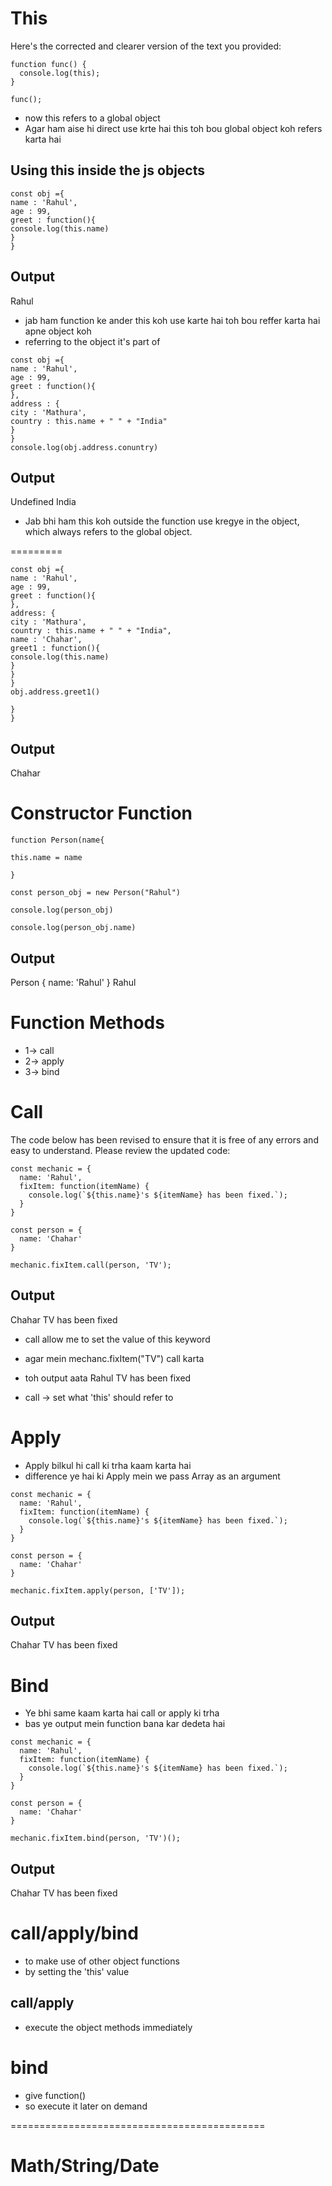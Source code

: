 # This
Here's the corrected and clearer version of the text you provided:

```
function func() {
  console.log(this);
}

func();
```


* now this refers to a global object
* Agar ham aise hi direct use krte hai this toh bou global object koh refers karta hai

## Using this inside the js objects
```
const obj ={
name : 'Rahul',
age : 99,
greet : function(){
console.log(this.name)
}
}
```
## Output
Rahul
* jab ham function ke ander this koh use karte hai toh bou reffer karta hai apne object koh
* referring to the object it's part of


```
const obj ={
name : 'Rahul',
age : 99,
greet : function(){
},
address : {
city : 'Mathura',
country : this.name + " " + "India"
}
}
console.log(obj.address.conuntry)
```

## Output
Undefined India

* Jab bhi ham this koh outside the function use kregye in the object, which always refers to the global object.

=========
```
const obj ={
name : 'Rahul',
age : 99,
greet : function(){
},
address: {
city : 'Mathura',
country : this.name + " " + "India",
name : 'Chahar',
greet1 : function(){
console.log(this.name)
}
}
}
obj.address.greet1()

}
}
```
## Output
Chahar


# Constructor Function
`function Person(name{`

``this.name = name``

`}`

`const person_obj = new Person("Rahul")`

`console.log(person_obj)`

`console.log(person_obj.name)`

## Output
Person { name: 'Rahul' }
Rahul


# Function Methods
* 1-> call
* 2-> apply
* 3-> bind

# Call
The code below has been revised to ensure that it is free of any errors and easy to understand. Please review the updated code:

```
const mechanic = {
  name: 'Rahul',
  fixItem: function(itemName) {
    console.log(`${this.name}'s ${itemName} has been fixed.`);
  }
}

const person = {
  name: 'Chahar'
}

mechanic.fixItem.call(person, 'TV');
```


## Output
Chahar TV has been fixed

* call allow me to set the value of this keyword

* agar mein mechanc.fixItem("TV") call karta
* toh output aata Rahul TV has been fixed

* call -> set what 'this' should refer to

# Apply
* Apply bilkul hi call ki trha kaam karta hai
* difference ye hai ki Apply mein we pass Array as an argument

```
const mechanic = {
  name: 'Rahul',
  fixItem: function(itemName) {
    console.log(`${this.name}'s ${itemName} has been fixed.`);
  }
}

const person = {
  name: 'Chahar'
}

mechanic.fixItem.apply(person, ['TV']);
```

## Output
Chahar TV has been fixed



# Bind
* Ye bhi same kaam karta hai call or apply ki trha
* bas ye output mein function bana kar dedeta hai

```
const mechanic = {
  name: 'Rahul',
  fixItem: function(itemName) {
    console.log(`${this.name}'s ${itemName} has been fixed.`);
  }
}

const person = {
  name: 'Chahar'
}

mechanic.fixItem.bind(person, 'TV')();
```
## Output 
Chahar TV has been fixed


# call/apply/bind
* to make use of other object functions
* by setting the 'this' value

## call/apply
* execute the object methods immediately

# bind
* give function()
* so execute it later on demand

============================================

# Math/String/Date
